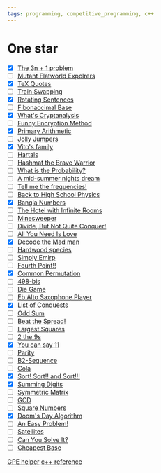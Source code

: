 ```yaml
---
tags: programming, competitive_programming, c++
---
```

# One star
- [x] [The 3n + 1 problem](https://zerojudge.tw/ShowProblem?problemid=c039)
- [ ] [Mutant Flatworld Expolrers](https://zerojudge.tw/ShowProblem?problemid=c082)
- [x] [TeX Quotes](https://zerojudge.tw/ShowProblem?problemid=c007)
- [ ] [Train Swapping](https://zerojudge.tw/ShowProblem?problemid=e561)
- [x] [Rotating Sentences](https://zerojudge.tw/ShowProblem?problemid=c045)
- [ ] [Fibonaccimal Base](https://zerojudge.tw/ShowProblem?problemid=a134)
- [x] [What's Cryptanalysis](https://zerojudge.tw/ShowProblem?problemid=c044)
- [ ] [Funny Encryption Method](https://zerojudge.tw/ShowProblem?problemid=e545)
- [x] [Primary Arithmetic](https://zerojudge.tw/ShowProblem?problemid=c014)
- [ ] [Jolly Jumpers](https://zerojudge.tw/ShowProblem?problemid=d097)
- [x] [Vito's family](https://zerojudge.tw/ShowProblem?problemid=a737)
- [ ] [Hartals](https://zerojudge.tw/ShowProblem?problemid=e579)
- [ ] [Hashmat the Brave Warrior](https://zerojudge.tw/ShowProblem?problemid=a012)
- [ ] [What is the Probability?](https://zerojudge.tw/ShowProblem?problemid=e510)
- [ ] [A mid-summer nights dream](https://zerojudge.tw/ShowProblem?problemid=e606)
- [ ] [Tell me the frequencies!](https://zerojudge.tw/ShowProblem?problemid=c012)
- [ ] [Back to High School Physics](https://zerojudge.tw/ShowProblem?problemid=d226)
- [x] [Bangla Numbers](https://zerojudge.tw/ShowProblem?problemid=a741)
- [ ] [The Hotel with Infinite Rooms](https://zerojudge.tw/ShowProblem?problemid=e555)
- [ ] [Minesweeper](https://zerojudge.tw/ShowProblem?problemid=e605)
- [ ] [Divide, But Not Quite Conquer!](https://zerojudge.tw/ShowProblem?problemid=e566)
- [ ] [All You Need Is Love](https://zerojudge.tw/ShowProblem?problemid=d306)
- [x] [Decode the Mad man](https://zerojudge.tw/ShowProblem?problemid=e578)
- [ ] [Hardwood species](https://zerojudge.tw/ShowProblem?problemid=d492)
- [ ] [Simply Emirp](https://zerojudge.tw/ShowProblem?problemid=d387)
- [ ] [Fourth Point!!](https://zerojudge.tw/ShowProblem?problemid=e512)
- [x] [Common Permutation](https://zerojudge.tw/ShowProblem?problemid=e507)
- [ ] [498-bis](https://zerojudge.tw/ShowProblem?problemid=f444)
- [ ] [Die Game](https://zerojudge.tw/ShowProblem?problemid=e516)
- [ ] [Eb Alto Saxophone Player](https://zerojudge.tw/ShowProblem?problemid=e531)
- [x] [List of Conquests](https://zerojudge.tw/ShowProblem?problemid=a743)
- [ ] [Odd Sum](https://zerojudge.tw/ShowProblem?problemid=c022)
- [ ] [Beat the Spread!](https://zerojudge.tw/ShowProblem?problemid=c004)
- [ ] [Largest Squares](https://zerojudge.tw/ShowProblem?problemid=e575)
- [ ] [2 the 9s](https://zerojudge.tw/ShowProblem?problemid=d672)
- [x] [You can say 11](https://zerojudge.tw/ShowProblem?problemid=d235)
- [ ] [Parity](https://zerojudge.tw/ShowProblem?problemid=a132)
- [ ] [B2-Sequence](https://zerojudge.tw/ShowProblem?problemid=d123)
- [ ] [Cola](https://zerojudge.tw/ShowProblem?problemid=d189)
- [x] [Sort! Sort!! and Sort!!!](https://zerojudge.tw/ShowProblem?problemid=d750)
- [x] [Summing Digits](https://zerojudge.tw/ShowProblem?problemid=c813)
- [ ] [Symmetric Matrix](https://zerojudge.tw/ShowProblem?problemid=e513)
- [ ] [GCD](https://zerojudge.tw/ShowProblem?problemid=d255)
- [ ] [Square Numbers](https://zerojudge.tw/ShowProblem?problemid=d186)
- [x] [Doom's Day Algorithm](https://zerojudge.tw/ShowProblem?problemid=f709)
- [ ] [An Easy Problem!](https://onlinejudge.org/index.php?option=com_onlinejudge&Itemid=8&page=show_problem&problem=1034)
- [ ] [Satellites](https://onlinejudge.org/index.php?option=com_onlinejudge&Itemid=8&page=show_problem&problem=1162)
- [ ] [Can You Solve It?](https://onlinejudge.org/index.php?option=com_onlinejudge&Itemid=8&page=show_problem&problem=1583)
- [ ] [Cheapest Base](https://onlinejudge.org/index.php?option=com_onlinejudge&Itemid=8&page=show_problem&problem=1946)

[GPE helper](https://gpe-helper.setsal.dev/problems)
[c++ reference](https://cplusplus.com/reference/)